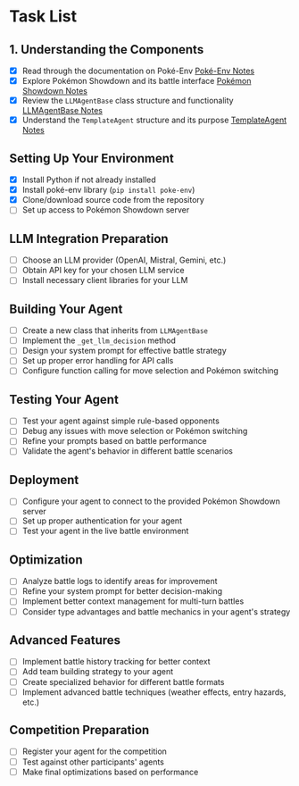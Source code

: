# Task List

## 1. Understanding the Components

- [x]  Read through the documentation on Poké-Env [Poké-Env Notes](1/1.1%20-%20Poke-Env.md)
- [x]  Explore Pokémon Showdown and its battle interface [Pokémon Showdown Notes](1/1.2%20-%20Pokemon%20Showdown.md)
- [x]  Review the `LLMAgentBase` class structure and functionality [LLMAgentBase Notes](1/1.3%20-%20LLM%20Agent%20Base.md)
- [x]  Understand the `TemplateAgent` structure and its purpose [TemplateAgent Notes](1/1.4%20-%20Template%20Agent.md)

## Setting Up Your Environment

- [x]  Install Python if not already installed
- [x]  Install poké-env library (`pip install poke-env`)
- [x]  Clone/download source code from the repository
- [ ]  Set up access to Pokémon Showdown server

## LLM Integration Preparation

- [ ]  Choose an LLM provider (OpenAI, Mistral, Gemini, etc.)
- [ ]  Obtain API key for your chosen LLM service
- [ ]  Install necessary client libraries for your LLM

## Building Your Agent

- [ ]  Create a new class that inherits from `LLMAgentBase`
- [ ]  Implement the `_get_llm_decision` method
- [ ]  Design your system prompt for effective battle strategy
- [ ]  Set up proper error handling for API calls
- [ ]  Configure function calling for move selection and Pokémon switching

## Testing Your Agent

- [ ]  Test your agent against simple rule-based opponents
- [ ]  Debug any issues with move selection or Pokémon switching
- [ ]  Refine your prompts based on battle performance
- [ ]  Validate the agent's behavior in different battle scenarios

## Deployment

- [ ]  Configure your agent to connect to the provided Pokémon Showdown server
- [ ]  Set up proper authentication for your agent
- [ ]  Test your agent in the live battle environment

## Optimization

- [ ]  Analyze battle logs to identify areas for improvement
- [ ]  Refine your system prompt for better decision-making
- [ ]  Implement better context management for multi-turn battles
- [ ]  Consider type advantages and battle mechanics in your agent's strategy

## Advanced Features

- [ ]  Implement battle history tracking for better context
- [ ]  Add team building strategy to your agent
- [ ]  Create specialized behavior for different battle formats
- [ ]  Implement advanced battle techniques (weather effects, entry hazards, etc.)

## Competition Preparation

- [ ]  Register your agent for the competition
- [ ]  Test against other participants' agents
- [ ]  Make final optimizations based on performance